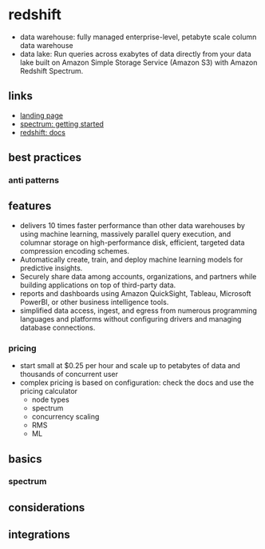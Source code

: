 # redshift

- data warehouse: fully managed enterprise-level, petabyte scale column data warehouse
- data lake: Run queries across exabytes of data directly from your data lake built on Amazon Simple Storage Service (Amazon S3) with Amazon Redshift Spectrum.

## links

- [landing page](https://aws.amazon.com/redshift/?did=ap_card&trk=ap_card)
- [spectrum: getting started](https://docs.aws.amazon.com/redshift/latest/dg/c-getting-started-using-spectrum.html)
- [redshift: docs](https://docs.aws.amazon.com/redshift/index.html)

## best practices

### anti patterns

## features

- delivers 10 times faster performance than other data warehouses by using machine learning, massively parallel query execution, and columnar storage on high-performance disk, efficient, targeted data compression encoding schemes.
- Automatically create, train, and deploy machine learning models for predictive insights.
- Securely share data among accounts, organizations, and partners while building applications on top of third-party data.
- reports and dashboards using Amazon QuickSight, Tableau, Microsoft PowerBI, or other business intelligence tools.
- simplified data access, ingest, and egress from numerous programming languages and platforms without configuring drivers and managing database connections.

### pricing

- start small at $0.25 per hour and scale up to petabytes of data and thousands of concurrent user
- complex pricing is based on configuration: check the docs and use the pricing calculator
  - node types
  - spectrum
  - concurrency scaling
  - RMS
  - ML

## basics

### spectrum

## considerations

## integrations
